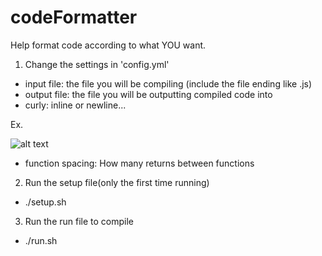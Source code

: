 # codeFormatter
Help format code according to what YOU want.


1. Change the settings in 'config.yml'
  * input file: the file you will be compiling (include the file ending like .js)
  * output file: the file you will be outputting compiled code into
  * curly: inline or newline...
  
  Ex. 
  
  ![alt text](https://ibrahimfadel.github.io/img/readme.png)
  * function spacing: How many returns between functions

2. Run the setup file(only the first time running)

 * ./setup.sh
 
3. Run the run file to compile

 * ./run.sh
